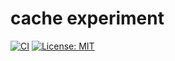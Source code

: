 # cache experiment

[![CI](https://github.com/ikanago/rusty_boilerplate/actions/workflows/ci.yml/badge.svg?branch=main)](https://github.com/ikanago/rusty_boilerplate/actions/workflows/ci.yml)
[![License: MIT](https://img.shields.io/badge/License-MIT-blue.svg)](https://opensource.org/licenses/MIT)

